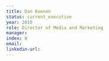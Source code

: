 ```yaml
---
title: Dan Koenen
status: current_executive
year: 2019
role: Director of Media and Marketing
manager: 
index: 8
email:
linkedin-url:
---
```

